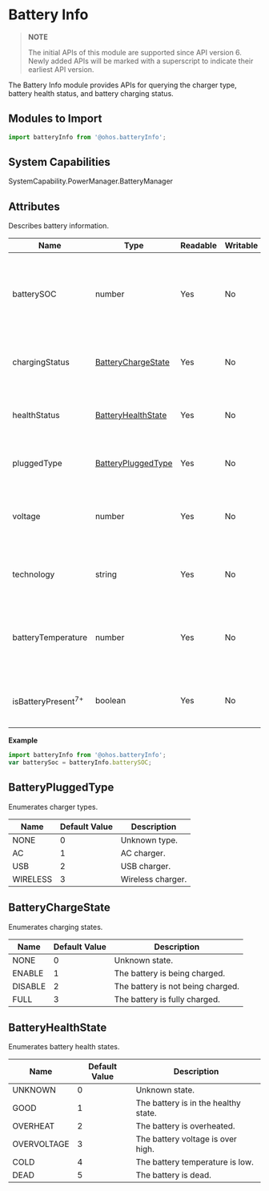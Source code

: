 # Battery Info

>**NOTE**
>
>The initial APIs of this module are supported since API version 6. Newly added APIs will be marked with a superscript to indicate their earliest API version.

The Battery Info module provides APIs for querying the charger type, battery health status, and battery charging status.


## Modules to Import

```js
import batteryInfo from '@ohos.batteryInfo';
```

## System Capabilities

SystemCapability.PowerManager.BatteryManager

## Attributes

Describes battery information.

| Name                          | Type                                      | Readable | Writable | Description                                                  |
| ----------------------------- | ----------------------------------------- | -------- | -------- | ------------------------------------------------------------ |
| batterySOC                    | number                                    | Yes      | No       | Battery state of charge (SoC) of the current device, in unit of percentage. |
| chargingStatus                | [BatteryChargeState](#batterychargestate) | Yes      | No       | Battery charging state of the current device.                |
| healthStatus                  | [BatteryHealthState](#batteryhealthstate) | Yes      | No       | Battery health state of the current device.                  |
| pluggedType                   | [BatteryPluggedType](#batterypluggedtype) | Yes      | No       | Charger type of the current device.                          |
| voltage                       | number                                    | Yes      | No       | Battery voltage of the current device, in unit of microvolt. |
| technology                    | string                                    | Yes      | No       | Battery technology of the current device.                    |
| batteryTemperature            | number                                    | Yes      | No       | Battery temperature of the current device, in unit of 0.1°C. |
| isBatteryPresent<sup>7+</sup> | boolean                                   | Yes      | No       | Whether the battery is supported or present.                 |

**Example**

```js
import batteryInfo from '@ohos.batteryInfo';
var batterySoc = batteryInfo.batterySOC;
```


## BatteryPluggedType

Enumerates charger types.

| Name     | Default Value | Description       |
| -------- | ------------- | ----------------- |
| NONE     | 0             | Unknown type.     |
| AC       | 1             | AC charger.       |
| USB      | 2             | USB charger.      |
| WIRELESS | 3             | Wireless charger. |


## BatteryChargeState

Enumerates charging states.

| Name    | Default Value | Description                       |
| ------- | ------------- | --------------------------------- |
| NONE    | 0             | Unknown state.                    |
| ENABLE  | 1             | The battery is being charged.     |
| DISABLE | 2             | The battery is not being charged. |
| FULL    | 3             | The battery is fully charged.     |


## BatteryHealthState

Enumerates battery health states.

| Name        | Default Value | Description                          |
| ----------- | ------------- | ------------------------------------ |
| UNKNOWN     | 0             | Unknown state.                       |
| GOOD        | 1             | The battery is in the healthy state. |
| OVERHEAT    | 2             | The battery is overheated.           |
| OVERVOLTAGE | 3             | The battery voltage is over high.    |
| COLD        | 4             | The battery temperature is low.      |
| DEAD        | 5             | The battery is dead.                 |

